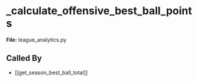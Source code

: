 # _calculate_offensive_best_ball_points

**File:** league_analytics.py

## Called By

- [[get_season_best_ball_total]]

